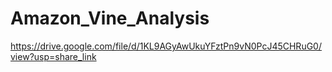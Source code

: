 # Amazon_Vine_Analysis

https://drive.google.com/file/d/1KL9AGyAwUkuYFztPn9vN0PcJ45CHRuG0/view?usp=share_link
